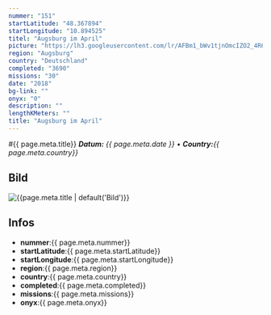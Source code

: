 ```yaml
---
nummer: "151"
startLatitude: "48.367894"
startLongitude: "10.894525"
titel: "Augsburg im April"
picture: "https://lh3.googleusercontent.com/lr/AFBm1_bWv1tjnOmcIZO2_4R6APdDxC5n5FxXwvCdRoN8dxbi5wC7zVX6RMDcoNrlpnSMWExnOTTzmvdw9iI3HxlxoB1zVz9hwKHMQoVEA0hKik-syWMHjLTrm6vykx8mhIM4dgVTeq1_M9mEW9ful4_sEtqg0OhgFg9vep7YrDvtZz6tG7R6JftJlU7aSCGFZ_yu8VpiXl5nu-e6lvOLMbaYKI8WsR_ICWbhzNsrWLhoydUW-juIx-yoXmVvb0of71c7Tvinq5_QF_sdvFZcN7J5ObT12oQCMyNsj6NNGbx_NKb4igl49M-nrBqttxE_RtKerjq0ySCNzBr9eyRL30rab9oKesWuPH7BLnYZZFoavI90isjnZOXnyxpIRXpcZNwKtuL-60C6-nnTKwtr1QWGchAN__7QBlAB3oO3G_4CZX1znb6olx7SzIRcXuF9ro7cqrJKIbww7UET9MYfALGeCpXdJWQunosQf-EjjijO7LY77reEnZrVj82bJgCdYw8rn4_dNRN8YFWn-IRtwU3lbBUX4A0mmFO0iJYFEZbWhqiR35vEJ7cVxvSVPskbqILmiLb7V2ngLUxNkvNT1ryDTwsGYLKMIn5bvz4anj803dC1BhX9gyzId1f2DqZRwh3IVXABV00YOj6rSzmzMDqWLZccfOyNoSyzehe3dSC5KMnYZYi0QwI_XtABY0qolhpPVzPrRIkwEpejic7vldMz10bxJP7sl2Ucd30-wVdbxvgpzZ2aMRmId4JEqT8aobmrIfOZ-J0TMAdwCtvadg8fu0wJWGdbYMRfQlAx9hiaZgRUfDIxY0qMRmP5AbdgXyMopPjLwgONRJvaXTDlkJAcqN_q165CVx_rqWLy"
region: "Augsburg"
country: "Deutschland"
completed: "3690"
missions: "30"
date: "2018"
bg-link: ""
onyx: "0"
description: ""
lengthKMeters: ""
title: "Augsburg im April"
---
```


#{{ page.meta.title}}
_**Datum:** {{ page.meta.date }} • **Country:**{{ page.meta.country}}_

## Bild
![{{page.meta.title | default('Bild')}}]({{page.meta.picture}})

## Infos
- **nummer**:{{ page.meta.nummer}}
- **startLatitude**:{{ page.meta.startLatitude}}
- **startLongitude**:{{ page.meta.startLongitude}}
- **region**:{{ page.meta.region}}
- **country**:{{ page.meta.country}}
- **completed**:{{ page.meta.completed}}
- **missions**:{{ page.meta.missions}}
- **onyx**:{{ page.meta.onyx}}

